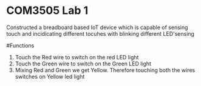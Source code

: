 # COM3505 Lab 1

Constructed a breadboard based IoT device which is capable of sensing touch and incidicating different tocuhes with blinking different LED'sensing

#Functions
1. Touch the Red wire to switch on the red LED light
2. Touch the Green wire to switch on the Green LED light
3. Mixing Red and Green we get Yellow. Therefore touching both the wires switches on Yellow led light
